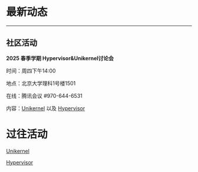 # 最新动态

---

## <i class="fa-regular fa-calendar-check"></i> 社区活动

<i class="fa-solid fa-user-group"></i> **2025 春季学期 Hypervisor&Unikernel讨论会**

时间：周四下午14:00

地点：北京大学理科1号楼1501

在线：腾讯会议 #970-644-6531

内容：[Unikernel](https://maillist.syswonder.org/archives/list/unikernel@syswonder.org/latest) 以及 [Hypervisor](https://maillist.syswonder.org/archives/list/hypervisor@syswonder.org/latest)

# 过往活动

[Unikernel](https://maillist.syswonder.org/archives/list/unikernel@syswonder.org/latest) 

[Hypervisor](https://maillist.syswonder.org/archives/list/hypervisor@syswonder.org/latest)
